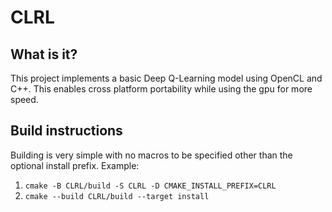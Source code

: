 # CLRL

## What is it?

This project implements a basic Deep Q-Learning model using OpenCL and C++. This enables cross platform portability while using the gpu for more speed.

## Build instructions

Building is very simple with no macros to be specified other than the optional install prefix. Example: 

  1. `cmake -B CLRL/build -S CLRL -D CMAKE_INSTALL_PREFIX=CLRL`
  2. `cmake --build CLRL/build --target install`